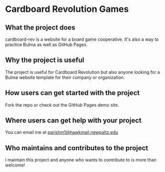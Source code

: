 # Cardboard Revolution Games

## What the project does

cardboard-rev is a website for a board game cooperative. It's also a way to practice Bulma as well as GitHub Pages.

## Why the project is useful

The project is useful for Cardboard Revolution but also anyone looking for a Bulma website template for their company or organization.

## How users can get started with the project

Fork the repo or check out the GitHub Pages demo site.

## Where users can get help with your project

You can email me at parishm1@hawkmail.newpaltz.edu

## Who maintains and contributes to the project

I maintain this project and anyone who wants to contribute to is more than welcome!